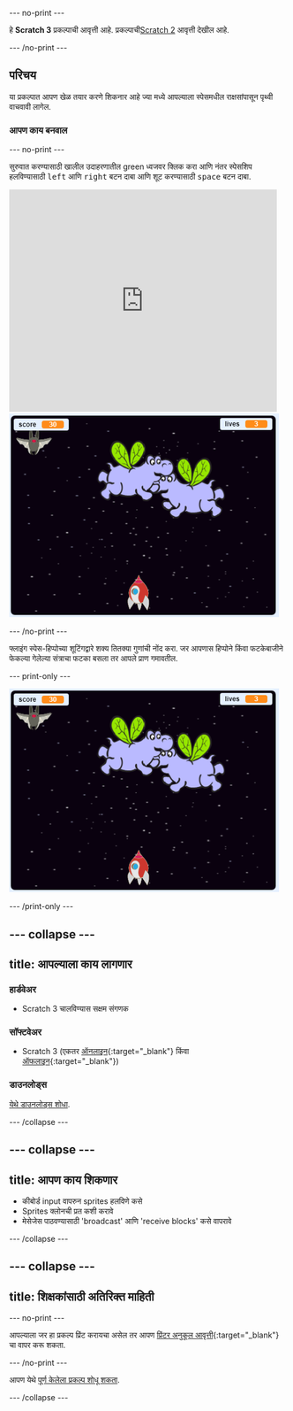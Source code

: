 \--- no-print \---

हे **Scratch 3** प्रकल्पाची आवृत्ती आहे. प्रकल्पाची[Scratch 2](https://projects.raspberrypi.org/en/projects/clone-wars-scratch2) आवृत्ती देखील आहे.

\--- /no-print \---

## परिचय

या प्रकल्पात आपण खेळ तयार करणे शिकनार आहे ज्या मध्ये आपल्याला स्पेसमधील राक्षसांपासून पृथ्वी वाचवावी लागेल.

### आपण काय बनवाल

\--- no-print \---

सुरुवात करण्यासाठी खालील उदाहरणातील green ध्वजवर क्लिक करा आणि नंतर स्पेसशिप हलविण्यासाठी <kbd>left</kbd> आणि <kbd>right</kbd> बटन दाबा आणि शूट करण्यासाठी <kbd>space</kbd> बटन दाबा.

<div class="scratch-preview">
  <iframe allowtransparency="true" width="485" height="402" src="https://scratch.mit.edu/projects/embed/276887163/?autostart=false" frameborder="0" scrolling="no"></iframe>
  <img src="images/showcase.png">
</div>

\--- /no-print \---

फ्लाइंग स्पेस-हिप्पोच्या शूटिंगद्वारे शक्य तितक्या गुणांची नोंद करा. जर आपणास हिप्पोने किंवा फटकेबाजीने फेकल्या गेलेल्या संत्राचा फटका बसला तर आपले प्राण गमावतील.

\--- print-only \---

![desc](images/showcase.png)

\--- /print-only \---

## \--- collapse \---

## title: आपल्याला काय लागणार

### हार्डवेअर

+ Scratch 3 चालविण्यास सक्षम संगणक

### सॉफ्टवेअर

+ Scratch 3 (एकतर [ऑनलाइन](https://rpf.io/scratchon){:target="_blank"} किंवा [ऑफलाइन](https://rpf.io/scratchoff){:target="_blank"})

### डाउनलोड्स

[येथे डाउनलोड्स शोधा](http://rpf.io/p/en/clone-wars-go).

\--- /collapse \---

## \--- collapse \---

## title: आपण काय शिकणार

+ कीबोर्ड input वापरुन sprites हलविणे कसे
+ Sprites क्लोनची प्रत कशी करावे
+ मेसेजेस पाठवण्यासाठी 'broadcast' आणि 'receive blocks' कसे वापरावे

\--- /collapse \---

## \--- collapse \---

## title: शिक्षकांसाठी अतिरिक्त माहिती

\--- no-print \---

आपल्याला जर हा प्रकल्प प्रिंट करायचा असेल तर आपण [प्रिंटर अनुकूल आवृत्ती](https://projects.raspberrypi.org/en/projects/clone-wars/print){:target="_blank"} चा वापर करू शकता.

\--- /no-print \---

आपण येथे [पूर्ण केलेला प्रकल्प शोधू शकता](http://rpf.io/p/en/clone-wars-get).

\--- /collapse \---